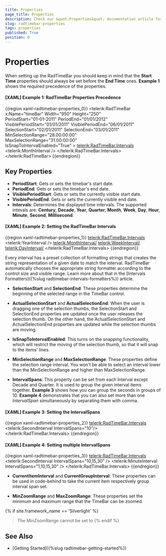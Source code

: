 ```yaml
---
title: Properties
page_title: Properties
description: Check our &quot;Properties&quot; documentation article for the RadTimeBar {{ site.framework_name }} control.
slug: radtimebar-properties
tags: properties
published: True
position: 0
---
```


# Properties

When setting up the RadTimeBar you should keep in mind that the __Start Time__ properties should always be set before the __End Time__ ones. __Example 1__ shows the required precedence of the properties.

#### __[XAML] Example 1: RadTimeBar Properties Precedence__

{{region xaml-radtimebar-properties_0}}
	<telerik:RadTimeBar x:Name="timeBar" Width="950" Height="250"      
						PeriodStart="01-01-2011"
						PeriodEnd="01/01/2012"
						VisiblePeriodStart="01/01/2011"
						VisiblePeriodEnd="06/01/2011"
						SelectionStart="02/01/2011"
						SelectionEnd="03/01/2011"
						MinSelectionRange="28.00:00:00"                            
						MaxSelectionRange="31.00:00:00"                            
						IsSnapToIntervalEnabled="True" >
		<telerik:RadTimeBar.Intervals>
			<telerik:MonthInterval />
		</telerik:RadTimeBar.Intervals>
	</telerik:RadTimeBar>
{{endregion}} 

## Key Properties
	
* __PeriodStart__: Gets or sets the timebar's start date.
* __PeriodEnd__: Gets or sets the timebar's end date.
* __VisiblePeriodStart__: Gets or sets the currently visible start date.
* __VisiblePeriodEnd__: Gets or sets the currently visible end date.
* __Intervals__: Determines the displayed time intervals. The supported intevals are: __Century__, __Decade__, __Year__, __Quarter__, __Month__, __Week__, __Day__, __Hour__, __Minute__, __Second__, __Millisecond__.

#### __[XAML] Example 2: Setting the RadTimeBar Intervals__

{{region xaml-radtimebar-properties_1}}
	<telerik:RadTimeBar.Intervals>
	     <telerik:YearInterval />
	     <telerik:MonthInterval/>
	     <telerik:WeekInterval/>
	     <telerik:DayInterval/>
	 </telerik:RadTimeBar.Intervals>
{{endregion}}

Every interval has a preset collection of formatting strings that creates the string representation of a given date to match the interval. RadTimeBar automatically chooses the appropriate string formatter according to the control size and visible range. Learn more about that in the [Intervals Formatters]({%slug radtimebar-intervals-formatters%}) article.

* __SelectionStart__ and __SelectionEnd__: These properties determine the beginning of the selected range in the TimeBar control.

* __ActualSelectionStart__ and __ActualSelectionEnd__: When the user is dragging one of the selection thumbs, the SelectionStart and SelectionEnd properties are updated once the user releases the selection thumb. On the other hand, the ActualSelectionStart and ActualSelectionEnd properties are updated while the selection thumbs are moving.

* __IsSnapToIntervalEnabled__: This turns on the snapping functionality, which will restrict the moving of the selection thumb, so that it will snap to the items' lines.

* __MinSelectionRange__ and __MaxSelectionRange__: These properties define the selection range interval. You won't be able to select an interval lower than the MinSelectionRange and higher than MaxSelectionRange.

* __IntervalSpans__: This property can be set from each Interval except Decade and Quarter. It is used to group the given interval items together. __Example 3__ shows how you can group the seconds in groups of 10. __Example 4__ demonstrates that you can also set more than one *IntervalSpan* simultaneously by separating them with comma.

#### __[XAML] Example 3: Setting the IntervalSpans__

{{region xaml-radtimebar-properties_2}}
	<telerik:RadTimeBar.Intervals>
	   <telerik:SecondInterval IntervalSpans="10"/>
	</telerik:RadTimeBar.Intervals>
{{endregion}}

#### __[XAML] Example 4: Setting multiple IntervalSpans__

{{region xaml-radtimebar-properties_3}}
	<telerik:RadTimeBar.Intervals>
	   <telerik:SecondInterval IntervalSpans="10,15,30" />
	   <telerik:MinuteInterval IntervalSpans="1,10,15,30" />
	</telerik:RadTimeBar.Intervals>
{{endregion}}

* __CurrentItemInterval__ and __CurrentGroupInterval__: These properties can be used in code-behind to take the current item respectively group interval span set.

* __MinZoomRange__ and __MaxZoomRange__: These properties set the minimum and maximum range that the TimeBar can be zoomed.

{% if site.framework_name == 'Silverlight' %}
> The MinZoomRange cannot be set to 
{% endif %}

## See Also

* [Getting Started]({%slug radtimebar-getting-started%})